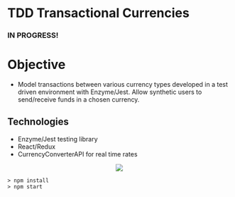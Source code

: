 # TDD Transactional Currencies 
### IN PROGRESS!

# Objective
- Model transactions between various currency types developed in a test driven environment with Enzyme/Jest. Allow synthetic users to send/receive funds in a chosen currency.

## Technologies
+ Enzyme/Jest testing library
+ React/Redux
+ CurrencyConverterAPI for real time rates


<center><img src="https://i.imgur.com/OPylSoX.png"></center>

```
> npm install
> npm start
```
